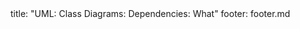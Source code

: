 <frontmatter>
title: "UML: Class Diagrams: Dependencies: What"
footer: footer.md
</frontmatter>

<include src="unit-inPage-asFlat.md" boilerplate />